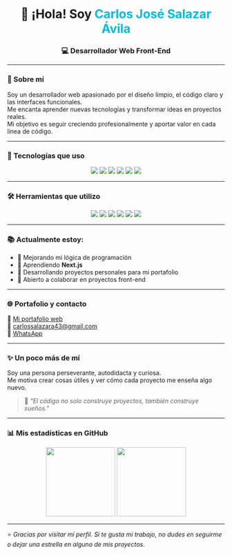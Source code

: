 <!-- Banner animado -->
<h1 align="center">👋 ¡Hola! Soy <span style="color:#00bcd4;">Carlos José Salazar Ávila</span></h1>
<h3 align="center">💻 Desarrollador Web Front-End</h3>

---

### 🌟 Sobre mí
Soy un desarrollador web apasionado por el diseño limpio, el código claro y las interfaces funcionales.  
Me encanta aprender nuevas tecnologías y transformar ideas en proyectos reales.  
Mi objetivo es seguir creciendo profesionalmente y aportar valor en cada línea de código.

---

### 🚀 Tecnologías que uso
<p align="center">
  <img src="https://img.shields.io/badge/HTML5-E34F26?style=for-the-badge&logo=html5&logoColor=white" />
  <img src="https://img.shields.io/badge/CSS3-1572B6?style=for-the-badge&logo=css3&logoColor=white" />
  <img src="https://img.shields.io/badge/JavaScript-F7DF1E?style=for-the-badge&logo=javascript&logoColor=black" />
  <img src="https://img.shields.io/badge/TypeScript-3178C6?style=for-the-badge&logo=typescript&logoColor=white" />
  <img src="https://img.shields.io/badge/React-20232A?style=for-the-badge&logo=react&logoColor=61DAFB" />
  <img src="https://img.shields.io/badge/TailwindCSS-38B2AC?style=for-the-badge&logo=tailwind-css&logoColor=white" />
</p>

---

### 🛠️ Herramientas que utilizo
<p align="center">
  <img src="https://img.shields.io/badge/Vite-646CFF?style=for-the-badge&logo=vite&logoColor=white" />
  <img src="https://img.shields.io/badge/VSCode-0078D4?style=for-the-badge&logo=visual-studio-code&logoColor=white" />
  <img src="https://img.shields.io/badge/Git-F05032?style=for-the-badge&logo=git&logoColor=white" />
  <img src="https://img.shields.io/badge/GitHub-181717?style=for-the-badge&logo=github&logoColor=white" />
  <img src="https://img.shields.io/badge/Vercel-000000?style=for-the-badge&logo=vercel&logoColor=white" />
  <img src="https://img.shields.io/badge/Netlify-00C7B7?style=for-the-badge&logo=netlify&logoColor=white" />
</p>

---

### 📚 Actualmente estoy:
- 🔹 Mejorando mi lógica de programación  
- 🔹 Aprendiendo **Next.js**  
- 🔹 Desarrollando proyectos personales para mi portafolio  
- 🔹 Abierto a colaborar en proyectos front-end

---

### 🌐 Portafolio y contacto
📎 [Mi portafolio web](https://my-portfolio-c18biyjay-carlos-projects-6a4ede30.vercel.app/)  
📧 [carlossalazara43@gmail.com](mailto:carlossalazara43@gmail.com)  
📱 [WhatsApp](https://wa.me/541173600538)

---

### ✨ Un poco más de mí
Soy una persona perseverante, autodidacta y curiosa.  
Me motiva crear cosas útiles y ver cómo cada proyecto me enseña algo nuevo.  
> 💬 *"El código no solo construye proyectos, también construye sueños."*

---

### 📊 Mis estadísticas en GitHub
<p align="center">
  <img height="160em" src="https://github-readme-stats.vercel.app/api?username=carlossalazara43&show_icons=true&theme=tokyonight" />
  <img height="160em" src="https://github-readme-stats.vercel.app/api/top-langs/?username=carlossalazara43&layout=compact&theme=tokyonight" />
</p>

---

⭐ *Gracias por visitar mi perfil. Si te gusta mi trabajo, no dudes en seguirme o dejar una estrella en alguno de mis proyectos.*
